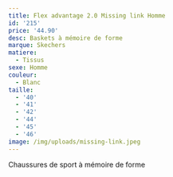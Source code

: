 ```yaml
---
title: Flex advantage 2.0 Missing link Homme
id: '215'
price: '44.90'
desc: Baskets à mémoire de forme
marque: Skechers
matiere:
  - Tissus
sexe: Homme
couleur:
  - Blanc
taille:
  - '40'
  - '41'
  - '42'
  - '44'
  - '45'
  - '46'
image: /img/uploads/missing-link.jpeg
---
```

Chaussures de sport à mémoire de forme
